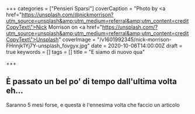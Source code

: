 +++
categories = ["Pensieri Sparsi"]
coverCaption = "<span>Photo by <a href=\"https://unsplash.com/@nickmorrison?utm_source=unsplash&amp;utm_medium=referral&amp;utm_content=creditCopyText\">Nick Morrison</a> on <a href=\"https://unsplash.com/?utm_source=unsplash&amp;utm_medium=referral&amp;utm_content=creditCopyText\">Unsplash</a></span>"
coverImage = "/v1601992345/nick-morrison-FHnnjk1Yj7Y-unsplash_fovgyx.jpg"
date = 2020-10-06T14:00:00Z
draft = true
keywords = []
tags = []
title = "E siamo di nuovo qua"

+++
## È passato un bel po' di tempo dall'ultima volta eh...

Saranno 5 mesi forse, e questa è l'ennesima volta che faccio un articolo